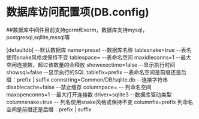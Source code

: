 # 数据库访问配置项(DB.config)
##数据库中间件目前支持gorm和xorm，数据库支持mysql，postgresql,sqllite,mssql等

[defaultdb] --默认数据库
name=preset --数据库名称
tablesnake=true  --表名使用snake风格或保持不变
tablespace= --表命名空间
maxidleconns=1 --最大空闲连接数，超过该数量的会释放
showexectime=false --显示执行时间
showsql=false --显示执行的SQL
tablefix=prefix --表命名空间是前缀还是后缀：prefix | suffix
connstring=Common/DB/sqlite.db --连接字符串
disablecache=false --禁止缓存
columnpace=  -- 列命名空间
maxopenconns=1 --最大打开连接数
driver=sqlite3 --数据库驱动类型
columnsnake=true -- 列名使用snake风格或保持不变
columnfix=prefix 列命名空间是前缀还是后缀：prefix | suffix

